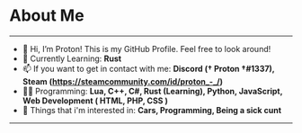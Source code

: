 # About Me
---------------------------------------------------------------------------------------------------------------------------------
- 👋 Hi, I’m Proton! This is my GitHub Profile. Feel free to look around!
- 🌱 Currently Learning: **Rust**
- 📫 If you want to get in contact with me: **Discord († Proton †#1337), Steam (https://steamcommunity.com/id/proton_-_/)**
- 👨‍💻 Programming: **Lua, C++, C#, Rust (Learning), Python, JavaScript, Web Development ( HTML, PHP, CSS )**
- 👨 Things that i'm interested in: **Cars, Programming, Being a sick cunt**
---------------------------------------------------------------------------------------------------------------------------------
